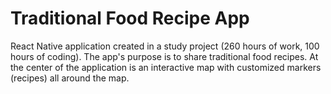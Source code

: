 # Traditional Food Recipe App
React Native application created in a study project (260 hours of work, 100 hours of coding). The app's purpose is to share traditional food recipes. At the center of the application is an interactive map with customized markers (recipes) all around the map.


